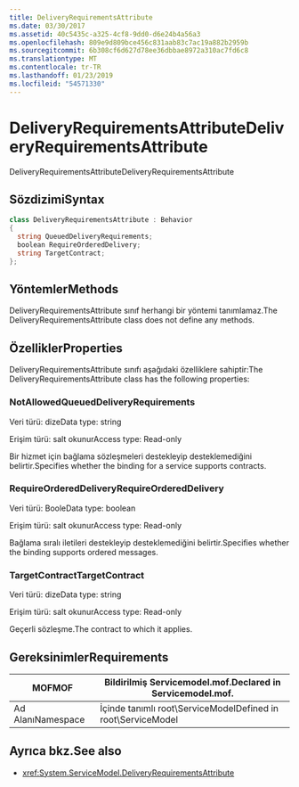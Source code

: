 ```yaml
---
title: DeliveryRequirementsAttribute
ms.date: 03/30/2017
ms.assetid: 40c5435c-a325-4cf8-9dd0-d6e24b4a56a3
ms.openlocfilehash: 809e9d809bce456c831aab83c7ac19a882b2959b
ms.sourcegitcommit: 6b308cf6d627d78ee36dbbae8972a310ac7fd6c8
ms.translationtype: MT
ms.contentlocale: tr-TR
ms.lasthandoff: 01/23/2019
ms.locfileid: "54571330"
---
```

# <a name="deliveryrequirementsattribute"></a><span data-ttu-id="5215c-102">DeliveryRequirementsAttribute</span><span class="sxs-lookup"><span data-stu-id="5215c-102">DeliveryRequirementsAttribute</span></span>
<span data-ttu-id="5215c-103">DeliveryRequirementsAttribute</span><span class="sxs-lookup"><span data-stu-id="5215c-103">DeliveryRequirementsAttribute</span></span>  
  
## <a name="syntax"></a><span data-ttu-id="5215c-104">Sözdizimi</span><span class="sxs-lookup"><span data-stu-id="5215c-104">Syntax</span></span>  
  
```csharp
class DeliveryRequirementsAttribute : Behavior  
{  
  string QueuedDeliveryRequirements;  
  boolean RequireOrderedDelivery;  
  string TargetContract;  
};  
```  
  
## <a name="methods"></a><span data-ttu-id="5215c-105">Yöntemler</span><span class="sxs-lookup"><span data-stu-id="5215c-105">Methods</span></span>  
 <span data-ttu-id="5215c-106">DeliveryRequirementsAttribute sınıf herhangi bir yöntemi tanımlamaz.</span><span class="sxs-lookup"><span data-stu-id="5215c-106">The DeliveryRequirementsAttribute class does not define any methods.</span></span>  
  
## <a name="properties"></a><span data-ttu-id="5215c-107">Özellikler</span><span class="sxs-lookup"><span data-stu-id="5215c-107">Properties</span></span>  
 <span data-ttu-id="5215c-108">DeliveryRequirementsAttribute sınıfı aşağıdaki özelliklere sahiptir:</span><span class="sxs-lookup"><span data-stu-id="5215c-108">The DeliveryRequirementsAttribute class has the following properties:</span></span>  
  
### <a name="queueddeliveryrequirements"></a><span data-ttu-id="5215c-109">NotAllowed</span><span class="sxs-lookup"><span data-stu-id="5215c-109">QueuedDeliveryRequirements</span></span>  
 <span data-ttu-id="5215c-110">Veri türü: dize</span><span class="sxs-lookup"><span data-stu-id="5215c-110">Data type: string</span></span>  
  
 <span data-ttu-id="5215c-111">Erişim türü: salt okunur</span><span class="sxs-lookup"><span data-stu-id="5215c-111">Access type: Read-only</span></span>  
  
 <span data-ttu-id="5215c-112">Bir hizmet için bağlama sözleşmeleri destekleyip desteklemediğini belirtir.</span><span class="sxs-lookup"><span data-stu-id="5215c-112">Specifies whether the binding for a service supports contracts.</span></span>  
  
### <a name="requireordereddelivery"></a><span data-ttu-id="5215c-113">RequireOrderedDelivery</span><span class="sxs-lookup"><span data-stu-id="5215c-113">RequireOrderedDelivery</span></span>  
 <span data-ttu-id="5215c-114">Veri türü: Boole</span><span class="sxs-lookup"><span data-stu-id="5215c-114">Data type: boolean</span></span>  
  
 <span data-ttu-id="5215c-115">Erişim türü: salt okunur</span><span class="sxs-lookup"><span data-stu-id="5215c-115">Access type: Read-only</span></span>  
  
 <span data-ttu-id="5215c-116">Bağlama sıralı iletileri destekleyip desteklemediğini belirtir.</span><span class="sxs-lookup"><span data-stu-id="5215c-116">Specifies whether the binding supports ordered messages.</span></span>  
  
### <a name="targetcontract"></a><span data-ttu-id="5215c-117">TargetContract</span><span class="sxs-lookup"><span data-stu-id="5215c-117">TargetContract</span></span>  
 <span data-ttu-id="5215c-118">Veri türü: dize</span><span class="sxs-lookup"><span data-stu-id="5215c-118">Data type: string</span></span>  
  
 <span data-ttu-id="5215c-119">Erişim türü: salt okunur</span><span class="sxs-lookup"><span data-stu-id="5215c-119">Access type: Read-only</span></span>  
  
 <span data-ttu-id="5215c-120">Geçerli sözleşme.</span><span class="sxs-lookup"><span data-stu-id="5215c-120">The contract to which it applies.</span></span>  
  
## <a name="requirements"></a><span data-ttu-id="5215c-121">Gereksinimler</span><span class="sxs-lookup"><span data-stu-id="5215c-121">Requirements</span></span>  
  
|<span data-ttu-id="5215c-122">MOF</span><span class="sxs-lookup"><span data-stu-id="5215c-122">MOF</span></span>|<span data-ttu-id="5215c-123">Bildirilmiş Servicemodel.mof.</span><span class="sxs-lookup"><span data-stu-id="5215c-123">Declared in Servicemodel.mof.</span></span>|  
|---------|-----------------------------------|  
|<span data-ttu-id="5215c-124">Ad Alanı</span><span class="sxs-lookup"><span data-stu-id="5215c-124">Namespace</span></span>|<span data-ttu-id="5215c-125">İçinde tanımlı root\ServiceModel</span><span class="sxs-lookup"><span data-stu-id="5215c-125">Defined in root\ServiceModel</span></span>|  
  
## <a name="see-also"></a><span data-ttu-id="5215c-126">Ayrıca bkz.</span><span class="sxs-lookup"><span data-stu-id="5215c-126">See also</span></span>
- <xref:System.ServiceModel.DeliveryRequirementsAttribute>
